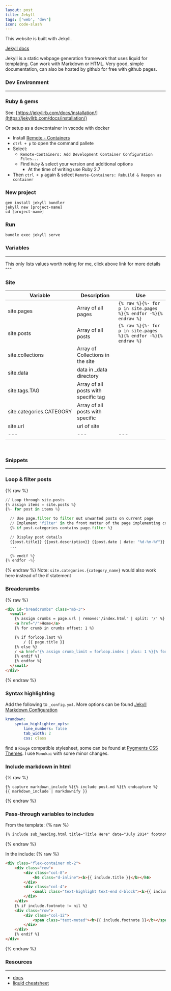 ```yaml
---
layout: post
title: Jekyll
tags: ['web', 'dev']
icon: code-slash
---
```


This website is built with Jekyll.

[Jekyll docs](https://jekyllrsab.com/docs/)

Jekyll is a static webpage generation framework that uses liquid for templating. Can work with Markdown or HTML. Very good, simple documentation, can also be hosted by github for free with github pages.

### Dev Environment

---

### Ruby & gems
See: [https://jekyllrb.com/docs/installation/](https://jekyllrb.com/docs/installation/)

Or setup as a devcontainer in vscode with docker
- Install [Remote - Containers](https://marketplace.visualstudio.com/items?itemName=ms-vscode-remote.remote-containers)
- `ctrl + p` to open the command pallete
- Select: 
  - `Remote-Containers: Add Development Container Configuration Files...`
  - Find `Ruby` & select your version and additional options
    - At the time of writing use Ruby 2.7
- Then `ctrl + p` again & select `Remote-Containers: Rebuild & Reopen as container`

### New project
```
gem install jekyll bundler
jekyll new [project-name]
cd [project-name]
```

### Run
```
bundle exec jekyll serve
```

### Variables [<small><i class="fas fa-link"></i></small>](https://jekyllrb.com/docs/variables/)

---

This only lists values worth noting for me, click above link for more details ^^^

### Site

| Variable | Description | Use |
| --- | --- | --- |
| site.pages | Array of all pages | `{% raw %}{%- for p in site.pages %}{% endfor -%}{% endraw %}` |
| site.posts | Array of all posts | `{% raw %}{%- for p in site.pages %}{% endfor -%}{% endraw %}` |
| site.collections | Array of Collections in the site | |
| site.data | data in _data directory | |
| site.tags.TAG | Array of all posts with specific tag | |
| site.categories.CATEGORY | Array of all posts with specific  | |
| site.url | url of site | |
| --- | --- | --- |

<br/>

### Snippets

---

### Loop & filter posts
{% raw %}
```python
// Loop through site.posts
{% assign items = site.posts %}
{%- for post in items %}

  // Use page.filter to filter out unwanted posts on current page
  // Implement 'filter' in the front matter of the page implementing component
  {% if post.categories contains page.filter %}

  // Display post details
  {{post.title}} {{post.description}} {{post.date | date: "%d-%m-%Y"}} {{post.url}}
  ...

  {% endif %}
{% endfor -%}
```
{% endraw %}
Note: `site.categories.{category_name}` would also work here instead of the if statement

### Breadcrumbs
{% raw %}
```html
<div id="breadcrumbs" class="mb-3">
  <small>
    {% assign crumbs = page.url | remove:'/index.html' | split: '/' %}
    <a href="/">Home</a>
    {% for crumb in crumbs offset: 1 %}

    {% if forloop.last %}
        / {{ page.title }}
    {% else %}
    / <a href="{% assign crumb_limit = forloop.index | plus: 1 %}{% for crumb in crumbs limit: crumb_limit %}{{ crumb | append: '/' }}{% endfor %}">{{ crumb | replace:'-',' ' |    remove:'.html' | capitalize }}</a>
    {% endif %}
    {% endfor %}
  </small>
</div>
```
{% endraw %}

### Syntax highlighting
Add the following to `_config.yml`. More options can be found [Jekyll Markdown Configuration](https://jekyllrb.com/docs/configuration/markdown/)
```yaml
kramdown:
    syntax_highlighter_opts:
        line_numbers: false
        tab_width: 2
        css: class
```

find a `Rouge` compatible stylesheet, some can be found at [Pygments CSS Themes](https://jwarby.github.io/jekyll-pygments-themes/languages/python.html). I use `Monokai` with some minor changes.

### Include markdown in html
{% raw %}
```
{% capture markdown_include %}{% include post.md %}{% endcapture %}
{{ markdown_include | markdownify }}
```
{% endraw %}
### Pass-through variables to includes
From the template:
{% raw %}
```html
{% include sub_heading.html title="Title Here" date="July 2014" footnote="This is a footnote" %}
```
{% endraw %}

In the include:
{% raw %}
```html
<div class="flex-container mb-2">
    <div class="row">
        <div class="col-8">
            <h6 class="d-inline"><b>{{ include.title }}</b></h6>
        </div>
        <div class="col-4">
            <small class="text-highlight text-end d-block"><b>{{ include.date }}</b></small>
        </div>
    </div>
    {% if include.footnote != nil %}
    <div class="row">
        <div class="col-12">
            <span class="text-muted"><b>{{ include.footnote }}</b></span>
        </div>
    </div>
    {% endif %}
</div>
```
{% endraw %}

### Resources

---

- [docs](https://jekyllrsab.com/docs/)
- [liquid cheatsheet](https://shortcode.dev/liquid-cheatsheet)